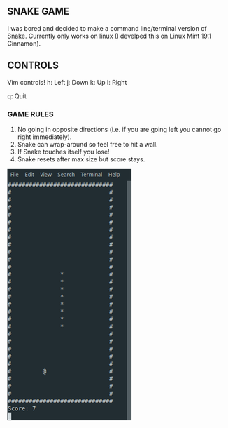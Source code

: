 ## SNAKE GAME
I was bored and decided to make a command line/terminal version of Snake. Currently only works on linux (I develped this on Linux Mint 19.1 Cinnamon).

## CONTROLS
Vim controls!
h: Left
j: Down
k: Up
l: Right

q: Quit

### GAME RULES
1. No going in opposite directions (i.e. if you are going left you cannot go right immediately).
2. Snake can wrap-around so feel free to hit a wall.
3. If Snake touches itself you lose!
4. Snake resets after max size but score stays.


![alt Snake Game](./Snake.png)